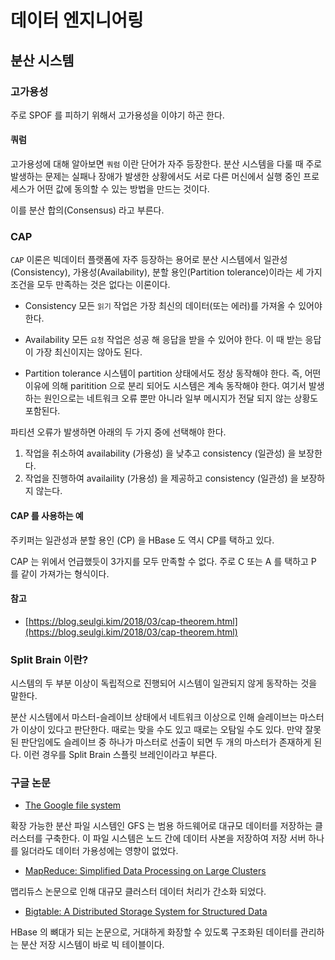 # 데이터 엔지니어링

## 분산 시스템
### 고가용성
주로 SPOF 를 피하기 위해서 고가용성을 이야기 하곤 한다.

#### 쿼럼
고가용성에 대해 알아보면 `쿼럼` 이란 단어가 자주 등장한다. 분산 시스템을 다룰 때 주로 발생하는 문제는 실패나 장애가
발생한 상황에서도 서로 다른 머신에서 실행 중인 프로세스가 어떤 값에 동의할 수 있는 방법을 만드는 것이다.

이를 분산 합의(Consensus) 라고 부른다.

### CAP
`CAP` 이론은 빅데이터 플랫폼에 자주 등장하는 용어로 분산 시스템에서 일관성(Consistency), 가용성(Availability), 분할 용인(Partition tolerance)이라는 세 가지 조건을 모두 만족하는 것은 없다는 이론이다.

- Consistency
모든 `읽기` 작업은 가장 최신의 데이터(또는 에러)를 가져올 수 있어야 한다.

- Availability
모든 `요청` 작업은 성공 해 응답을 받을 수 있어야 한다. 이 때 받는 응답이 가장 최신이지는 않아도 된다.

- Partition tolerance
시스템이 partition 상태에서도 정상 동작해야 한다. 즉, 어떤 이유에 의해 paritition 으로 분리 되어도 시스템은 계속 동작해야 한다. 여기서 발생하는 원인으로는 네트워크 오류 뿐만 아니라 일부 메시지가 전달 되지 않는 상황도 포함된다.


파티션 오류가 발생하면 아래의 두 가지 중에 선택해야 한다.

1. 작업을 취소하여 availability (가용성) 을 낮추고 consistency (일관성) 을 보장한다.
2. 작업을 진행하여 availaility (가용성) 을 제공하고 consistency (일관성) 을 보장하지 않는다.


#### CAP 를 사용하는 예
주키퍼는 일관성과 분할 용인 (CP) 을 HBase 도 역시 CP를 택하고 있다.

CAP 는 위에서 언급했듯이 3가지를 모두 만족할 수 없다. 주로 C 또는 A 를 택하고 P 를 같이 가져가는 형식이다.

#### 참고
- [https://blog.seulgi.kim/2018/03/cap-theorem.html](https://blog.seulgi.kim/2018/03/cap-theorem.html)


### Split Brain 이란?

시스템의 두 부분 이상이 독립적으로 진행되어 시스템이 일관되지 않게 동작하는 것을 말한다.

분산 시스템에서 마스터-슬레이브 상태에서 네트워크 이상으로 인해 슬레이브는 마스터가 이상이 있다고 판단한다.
때로는 맞을 수도 있고 때로는 오탐일 수도 있다. 만약 잘못된 판단임에도 슬레이브 중 하나가 마스터로 선출이 되면 두 개의 마스터가 존재하게 된다. 이런 경우를 Split Brain 스플릿 브레인이라고 부른다.



### 구글 논문
- [The Google file system](https://static.googleusercontent.com/media/research.google.com/ko//archive/gfs-sosp2003.pdf)

확장 가능한 분산 파일 시스템인 GFS 는 범용 하드웨어로 대규모 데이터를 저장하는 클러스터를 구축한다. 이 파일 시스템은 노드 간에 데이터 사본을 저장하여 저장 서버 하나를 잃더라도 데이터 가용성에는 영향이 없었다.

- [MapReduce: Simplified Data Processing on Large Clusters](https://static.googleusercontent.com/media/research.google.com/ko//archive/mapreduce-osdi04.pdf)

맵리듀스 논문으로 인해 대규모 클러스터 데이터 처리가 간소화 되었다.

- [Bigtable: A Distributed Storage System for Structured Data](https://static.googleusercontent.com/media/research.google.com/ko//archive/bigtable-osdi06.pdf)

HBase 의 뼈대가 되는 논문으로, 거대하게 화장할 수 있도록 구조화된 데이터를 관리하는 분산 저장 시스템이 바로 빅 테이블이다.
